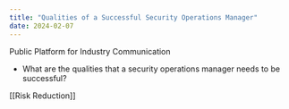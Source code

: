 ```yaml
---
title: "Qualities of a Successful Security Operations Manager"
date: 2024-02-07
---
```


Public Platform for Industry Communication
- What are the qualities that a security operations manager needs to be successful?


[[Risk Reduction]]
 